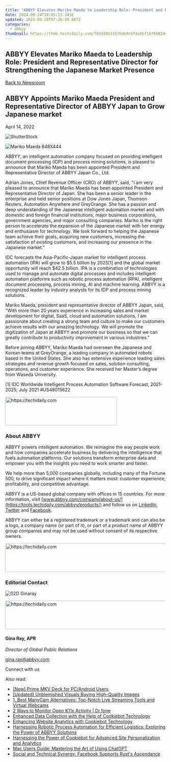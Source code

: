 ```yaml
---
title: "ABBYY Elevates Mariko Maeda to Leadership Role: President and Representative Director for Strengthening the Japanese Market Presence"
date: 2024-09-24T18:05:13.343Z
updated: 2024-09-28T07:26:59.087Z
categories:
  - abbyy
thumbnail: https://thmb.techidaily.com/f03d30631576de9c6f4ebbf1b70482dc429c1bbf94f405ab42db14407ed62e05.jpg
---
```


## ABBYY Elevates Mariko Maeda to Leadership Role: President and Representative Director for Strengthening the Japanese Market Presence

[Back to Newsroom](https://tools.techidaily.com/abbyy/products/)

## ABBYY Appoints Mariko Maeda President and Representative Director of ABBYY Japan to Grow Japanese market

April 14, 2022

![ShutterStock](https://content.abbyy.com/-/media/project/abbyy/abbyy/branchtemplates/shutterstock_1272462163_1296-x-729.jpg?h=729&iar=0&w=1296)

![Mariko Maeda 848X444](https://static4.abbyy.com/abbyycommedia/35508/april14-848x444.jpg) 

ABBYY, an intelligent automation company focused on providing intelligent document processing (IDP) and process mining solutions, is pleased to announce that Mariko Maeda has been appointed President and Representative Director of ABBYY Japan Co., Ltd.

Adrian Jones, Chief Revenue Officer (CRO) of ABBYY, said, "I am very pleased to announce that Mariko Maeda has been appointed President and Representative Director of Japan. She has been a senior leader in the enterprise and held senior positions at Dow Jones Japan, Thomson Reuters, Automation Anywhere and GreyOrange. She has a passion and deep understanding of the Japanese intelligent automation market and with domestic and foreign financial institutions, major business corporations, government agencies, and major consulting companies. Mariko is the right person to accelerate the expansion of the Japanese market with her energy and enthusiasm for technology. We look forward to helping the Japanese team achieve their goals, acquiring new customers, increasing the satisfaction of existing customers, and increasing our presence in the Japanese market."

IDC forecasts the Asia-Pacific-Japan market for intelligent process automation (IPA) will grow to $5.5 billion by 2025\[1\] and the global market opportunity will reach $42.5 billion. IPA is a combination of technologies used to manage and automate digital processes and includes intelligent automation platforms such as robotic process automation (RPA), intelligent document processing, process mining, AI and machine learning. ABBYY is a recognized leader by industry analysts for its IDP and process mining solutions.

Mariko Maeda, president and representative director of ABBYY Japan, said, "With more than 20 years experience in increasing sales and market development for digital, SaaS, cloud and automation solutions, I am passionate about creating a strong team and culture to make our customers achieve results with our amazing technology. We will promote the digitization of Japan at ABBYY and promote our business so that we can greatly contribute to productivity improvement in various industries."

Before joining ABBYY, Mariko Maeda had overseen the Japanese and Korean teams at GreyOrange, a leading company in automated robots based in the United States. She also has extensive experience leading sales strategies and revenue growth focused on sales, solution consulting, operations, and customer experience. She received her Master’s degree from Waseda University.

\[1\] IDC Worldwide Intelligent Process Automation Software Forecast, 2021-2025; July 2021 #US48015622

<!-- affiliate ads begin -->
<a href="https://unicoeye.pxf.io/c/5597632/2148771/18498" target="_top" id="2148771">
  <img src="//a.impactradius-go.com/display-ad/18498-2148771" border="0" alt="https://techidaily.com" width="350" height="90"/>
</a>
<img height="0" width="0" src="https://unicoeye.pxf.io/i/5597632/2148771/18498" style="position:absolute;visibility:hidden;" border="0" />
<!-- affiliate ads end -->

### About ABBYY

ABBYY powers intelligent automation. We reimagine the way people work and how companies accelerate business by delivering the intelligence that fuels automation platforms. Our solutions transform enterprise data and empower you with the insights you need to work smarter and faster. 

We help more than 5,000 companies globally, including many of the Fortune 500, to drive significant impact where it matters most: customer experience, profitability, and competitive advantage.

ABBYY is a US-based global company with offices in 15 countries. For more information, visit [www.abbyy.com/company/about-us/](https://tools.techidaily.com/abbyy/products/) and follow us on [LinkedIn](https://www.linkedin.com/company/abbyy), [Twitter](https://twitter.com/ABBYY%5FSoftware) and [Facebook](https://www.facebook.com/ABBYYsoft).

ABBYY can either be a registered trademark or a trademark and can also be a logo, a company name (or part of it), or part of a product name of ABBYY group companies and may not be used without consent of its respective owners.

<!-- affiliate ads begin -->
<a href="https://ephamedtechinc.pxf.io/c/5597632/2137208/26400" target="_top" id="2137208">
  <img src="//a.impactradius-go.com/display-ad/26400-2137208" border="0" alt="https://techidaily.com" width="728" height="90"/>
</a>
<img height="0" width="0" src="https://ephamedtechinc.pxf.io/i/5597632/2137208/26400" style="position:absolute;visibility:hidden;" border="0" />
<!-- affiliate ads end -->

### Editorial Contact

![02D Ginaray](https://static2.abbyy.com/abbyycommedia/23662/02d-ginaray.png)

<!-- affiliate ads begin -->
<a href="https://appsumo.8odi.net/c/5597632/2037356/7443" target="_top" id="2037356">
  <img src="//a.impactradius-go.com/display-ad/7443-2037356" border="0" alt="https://techidaily.com" width="728" height="90"/>
</a>
<img height="0" width="0" src="https://appsumo.8odi.net/i/5597632/2037356/7443" style="position:absolute;visibility:hidden;" border="0" />
<!-- affiliate ads end -->

#### Gina Ray, APR

_Director of Global Public Relations_

[gina.ray@abbyy.com](https://tools.techidaily.com/abbyy/products/)

Connect with us

<ins class="adsbygoogle"
     style="display:block"
     data-ad-format="autorelaxed"
     data-ad-client="ca-pub-7571918770474297"
     data-ad-slot="1223367746"></ins>

<ins class="adsbygoogle"
     style="display:block"
     data-ad-client="ca-pub-7571918770474297"
     data-ad-slot="8358498916"
     data-ad-format="auto"
     data-full-width-responsive="true"></ins>

<span class="atpl-alsoreadstyle">Also read:</span>
<div><ul>
<li><a href="https://extra-support.techidaily.com/new-prime-mkv-deck-for-pcandroid-users/"><u>[New] Prime MKV Deck for PC/Android Users</u></a></li>
<li><a href="https://fox-glue.techidaily.com/updated-unblemished-visuals-buying-high-quality-images/"><u>[Updated] Unblemished Visuals Buying High-Quality Images</u></a></li>
<li><a href="https://vp-tips.techidaily.com/1-best-manycam-alternatives-top-notch-live-streaming-tools-and-virtual-webcams/"><u>1. Best ManyCam Alternatives: Top-Notch Live Streaming Tools and Virtual Webcams</u></a></li>
<li><a href="https://android-location-track.techidaily.com/2-ways-to-monitor-oppo-k11x-activity-drfone-by-drfone-virtual-android/"><u>2 Ways to Monitor Oppo K11x Activity | Dr.fone</u></a></li>
<li><a href="https://solve-popular.techidaily.com/enhanced-data-collection-with-the-help-of-cookiebot-technology/"><u>Enhanced Data Collection with the Help of Cookiebot Technology</u></a></li>
<li><a href="https://solve-popular.techidaily.com/enhancing-website-analytics-with-cookiebot-technology/"><u>Enhancing Website Analytics with Cookiebot Technology</u></a></li>
<li><a href="https://solve-popular.techidaily.com/harnessing-robotic-process-automation-for-efficient-logistics-exploring-the-power-of-abbyy-solutions/"><u>Harnessing Robotic Process Automation for Efficient Logistics: Exploring the Power of ABBYY Solutions</u></a></li>
<li><a href="https://solve-popular.techidaily.com/harnessing-the-power-of-cookiebot-for-advanced-site-personalization-and-analytics/"><u>Harnessing the Power of Cookiebot for Advanced Site Personalization and Analytics</u></a></li>
<li><a href="https://tech-revival.techidaily.com/mac-users-guide-mastering-the-art-of-using-chatgpt/"><u>Mac Users Guide: Mastering the Art of Using ChatGPT</u></a></li>
<li><a href="https://facebook.techidaily.com/social-and-technical-synergy-facebook-supports-rusts-ascendance/"><u>Social and Technical Synergy: Facebook Supports Rust's Ascendance</u></a></li>
</ul></div>

